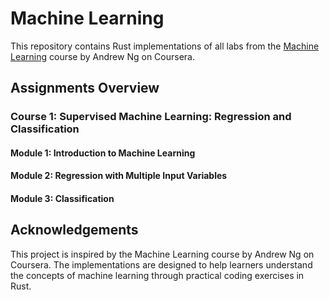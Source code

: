 # Machine Learning

This repository contains Rust implementations of all labs from the [Machine Learning](https://www.coursera.org/learn/machine-learning/) course by Andrew Ng on Coursera.

## Assignments Overview

### Course 1: Supervised Machine Learning: Regression and Classification

#### Module 1: Introduction to Machine Learning

#### Module 2: Regression with Multiple Input Variables

#### Module 3: Classification

## Acknowledgements
This project is inspired by the Machine Learning course by Andrew Ng on Coursera. The implementations are designed to help learners understand the concepts of machine learning through practical coding exercises in Rust.


